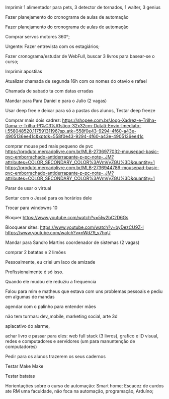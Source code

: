 Imprimir 1 alimentador para pets, 3 detector de tornados, 1 walter, 3 genius

Fazer planejamento do cronograma de aulas de automação

Fazer planejamento do cronograma de aulas de automação


Comprar servos motores 360°;

Urgente:  Fazer entrevista com os estagiários;

Fazer cronograma/estudar de WebFull, buscar 3 livros para basear-se o curso; 

Imprimir apostilas

Atualizar chamada de segunda 16h com os nomes do otavio e rafael

Chamada de sabado ta com datas erradas

Mandar para Para Daniel e para o Julio (2 vagas)

Usar deep free e deixar para só a pastas dos alunos, Testar deep freeze	

Comprar mais dois xadrez: https://shopee.com.br/Jogo-Xadrez-e-Trilha-Dama-e-Trilha-Pl%C3%A1stico-32x32cm-Dutati-Envio-Imediato-i.558048520.11759131196?sp_atk=558f0e43-9294-4f60-a43e-4905136ee41c&xptdk=558f0e43-9294-4f60-a43e-4905136ee41c

comprar mouse ped mais pequeno de pvc
	https://produto.mercadolivre.com.br/MLB-2736977032-mousepad-basic-pvc-emborrachado-antiderrapante-p-pc-note-_JM?attributes=COLOR_SECONDARY_COLOR%3AVmVyZGU%3D&quantity=1
	https://produto.mercadolivre.com.br/MLB-2736944786-mousepad-basic-pvc-emborrachado-antiderrapante-p-pc-note-_JM?attributes=COLOR_SECONDARY_COLOR%3AVmVyZGU%3D&quantity=1

Parar de usar o virtual

Sentar com o Jessé para os horários dele

Trocar para windowns 10

Bloquer https://www.youtube.com/watch?v=5Iw2bC2D6Gs

Blooquear sites:
		https://www.youtube.com/watch?v=byDezCU9Z-I
		https://www.youtube.com/watch?v=nWdZ9_v7hqU

Mandar para Sandro Martins coordenador de sistemas (2 vagas)

comprar 2 batatas e 2 limões



Pessoalmente, eu criei um laco de amizade

Profissionalmente é só isso.

Quando ele mudou ele reduziu a frequencia

Falou para mim e matheus que estava com uns problemas pessoais e pediu em algumas de mandas

agendar com o palinho para entender mães

não tem turmas: dev_mobile, marketing social, arte 3d 

aplacativo do alarme,

achar livro e passar para eles: web full stack (3 livros), grafico e ID visual, redes e computadores e servidores (um para manuntenção de computadores)

Pedir para os alunos trazerem os seus cadernos

Testar Make Make

Testar batatas

Horientações sobre o curso de automação:
	Smart home;
 	Escacez  de curdos ate RM uma faculdade, não foca na automação, programação, Arduíno;
  	

